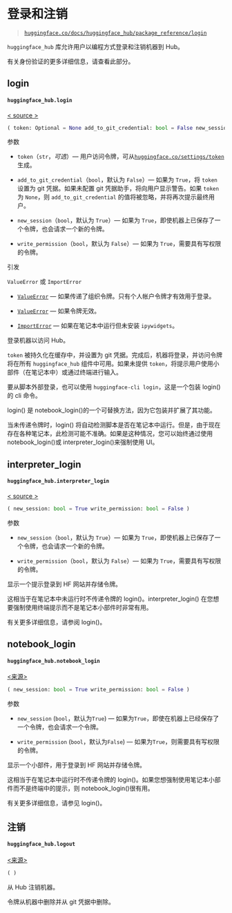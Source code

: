 # 登录和注销

> [`huggingface.co/docs/huggingface_hub/package_reference/login`](https://huggingface.co/docs/huggingface_hub/package_reference/login)

`huggingface_hub` 库允许用户以编程方式登录和注销机器到 Hub。

有关身份验证的更多详细信息，请查看此部分。

## login

#### `huggingface_hub.login`

[< source >](https://github.com/huggingface/huggingface_hub/blob/v0.20.3/src/huggingface_hub/_login.py#L49)

```py
( token: Optional = None add_to_git_credential: bool = False new_session: bool = True write_permission: bool = False )
```

参数

+   `token`（`str`，*可选*）— 用户访问令牌，可从[`huggingface.co/settings/token`](https://huggingface.co/settings/token)生成。

+   `add_to_git_credential`（`bool`，默认为 `False`）— 如果为 `True`，将 `token` 设置为 git 凭据。如果未配置 git 凭据助手，将向用户显示警告。如果 `token` 为 `None`，则 `add_to_git_credential` 的值将被忽略，并将再次提示最终用户。

+   `new_session`（`bool`，默认为 `True`）— 如果为 `True`，即使机器上已保存了一个令牌，也会请求一个新的令牌。

+   `write_permission`（`bool`，默认为 `False`）— 如果为 `True`，需要具有写权限的令牌。

引发

`ValueError` 或 `ImportError`

+   [`ValueError`](https://docs.python.org/3/library/exceptions.html#ValueError) — 如果传递了组织令牌。只有个人帐户令牌才有效用于登录。

+   [`ValueError`](https://docs.python.org/3/library/exceptions.html#ValueError) — 如果令牌无效。

+   [`ImportError`](https://docs.python.org/3/library/exceptions.html#ImportError) — 如果在笔记本中运行但未安装 `ipywidgets`。

登录机器以访问 Hub。

`token` 被持久化在缓存中，并设置为 git 凭据。完成后，机器将登录，并访问令牌将在所有 `huggingface_hub` 组件中可用。如果未提供 `token`，将提示用户使用小部件（在笔记本中）或通过终端进行输入。

要从脚本外部登录，也可以使用 `huggingface-cli login`，这是一个包装 login()的 cli 命令。

login() 是 notebook_login()的一个可替换方法，因为它包装并扩展了其功能。

当未传递令牌时，login() 将自动检测脚本是否在笔记本中运行。但是，由于现在存在各种笔记本，此检测可能不准确。如果是这种情况，您可以始终通过使用 notebook_login()或 interpreter_login()来强制使用 UI。

## interpreter_login

#### `huggingface_hub.interpreter_login`

[< source >](https://github.com/huggingface/huggingface_hub/blob/v0.20.3/src/huggingface_hub/_login.py#L154)

```py
( new_session: bool = True write_permission: bool = False )
```

参数

+   `new_session`（`bool`，默认为 `True`）— 如果为 `True`，即使机器上已保存了一个令牌，也会请求一个新的令牌。

+   `write_permission`（`bool`，默认为 `False`）— 如果为 `True`，需要具有写权限的令牌。

显示一个提示登录到 HF 网站并存储令牌。

这相当于在笔记本中未运行时不传递令牌的 login()。interpreter_login() 在您想要强制使用终端提示而不是笔记本小部件时非常有用。

有关更多详细信息，请参阅 login()。

## notebook_login

#### `huggingface_hub.notebook_login`

[<来源>](https://github.com/huggingface/huggingface_hub/blob/v0.20.3/src/huggingface_hub/_login.py#L219)

```py
( new_session: bool = True write_permission: bool = False )
```

参数

+   `new_session` (`bool`，默认为`True`) — 如果为`True`，即使在机器上已经保存了一个令牌，也会请求一个令牌。

+   `write_permission` (`bool`，默认为`False`) — 如果为`True`，则需要具有写权限的令牌。

显示一个小部件，用于登录到 HF 网站并存储令牌。

这相当于在笔记本中运行时不传递令牌的 login()。如果您想强制使用笔记本小部件而不是终端中的提示，则 notebook_login()很有用。

有关更多详细信息，请参见 login()。

## 注销

#### `huggingface_hub.logout`

[<来源>](https://github.com/huggingface/huggingface_hub/blob/v0.20.3/src/huggingface_hub/_login.py#L116)

```py
( )
```

从 Hub 注销机器。

令牌从机器中删除并从 git 凭据中删除。

